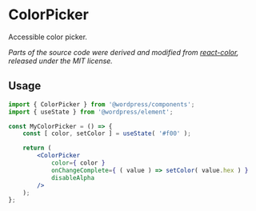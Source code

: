 # ColorPicker

Accessible color picker.

_Parts of the source code were derived and modified from [react-color](https://github.com/casesandberg/react-color/), released under the MIT license._

## Usage

```jsx
import { ColorPicker } from '@wordpress/components';
import { useState } from '@wordpress/element';

const MyColorPicker = () => {
	const [ color, setColor ] = useState( '#f00' );

	return (
		<ColorPicker
			color={ color }
			onChangeComplete={ ( value ) => setColor( value.hex ) }
			disableAlpha
		/>
	);
};
```
